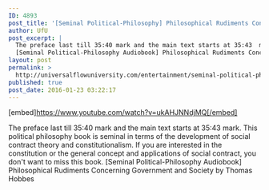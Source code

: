 ```yaml
---
ID: 4893
post_title: '[Seminal Political-Philosophy] Philosophical Rudiments Concerning Government and Society (by Hobbes)'
author: UfU
post_excerpt: |
  The preface last till 35:40 mark and the main text starts at 35:43  mark. This political philosophy book is seminal in terms of the development of social contract theory and constitutionalism. If you are interested in the constitution or the general concept and applications of social contract, you don't want to miss this book.
  [Seminal Political-Philosophy Audiobook] Philosophical Rudiments Concerning Government and Society by Thomas Hobbes
layout: post
permalink: >
  http://universalflowuniversity.com/entertainment/seminal-political-philosophy-philosophical-rudiments-concerning-government-and-society-by-hobbes/
published: true
post_date: 2016-01-23 03:22:17
---
```

[embed]https://www.youtube.com/watch?v=ukAHJNNdjMQ[/embed]<br>
<p>The preface last till 35:40 mark and the main text starts at 35:43  mark. This political philosophy book is seminal in terms of the development of social contract theory and constitutionalism. If you are interested in the constitution or the general concept and applications of social contract, you don't want to miss this book.
[Seminal Political-Philosophy Audiobook] Philosophical Rudiments Concerning Government and Society by Thomas Hobbes</p>